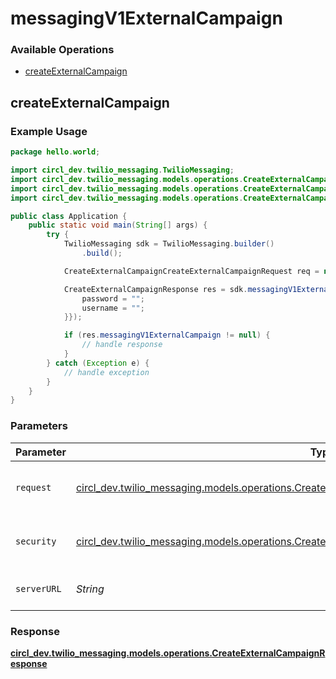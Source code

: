# messagingV1ExternalCampaign

### Available Operations

* [createExternalCampaign](#createexternalcampaign)

## createExternalCampaign

### Example Usage

```java
package hello.world;

import circl_dev.twilio_messaging.TwilioMessaging;
import circl_dev.twilio_messaging.models.operations.CreateExternalCampaignCreateExternalCampaignRequest;
import circl_dev.twilio_messaging.models.operations.CreateExternalCampaignResponse;
import circl_dev.twilio_messaging.models.operations.CreateExternalCampaignSecurity;

public class Application {
    public static void main(String[] args) {
        try {
            TwilioMessaging sdk = TwilioMessaging.builder()
                .build();

            CreateExternalCampaignCreateExternalCampaignRequest req = new CreateExternalCampaignCreateExternalCampaignRequest("ipsa", "reiciendis");            

            CreateExternalCampaignResponse res = sdk.messagingV1ExternalCampaign.createExternalCampaign(req, new CreateExternalCampaignSecurity("est", "mollitia") {{
                password = "";
                username = "";
            }});

            if (res.messagingV1ExternalCampaign != null) {
                // handle response
            }
        } catch (Exception e) {
            // handle exception
        }
    }
}
```

### Parameters

| Parameter                                                                                                                                                                          | Type                                                                                                                                                                               | Required                                                                                                                                                                           | Description                                                                                                                                                                        |
| ---------------------------------------------------------------------------------------------------------------------------------------------------------------------------------- | ---------------------------------------------------------------------------------------------------------------------------------------------------------------------------------- | ---------------------------------------------------------------------------------------------------------------------------------------------------------------------------------- | ---------------------------------------------------------------------------------------------------------------------------------------------------------------------------------- |
| `request`                                                                                                                                                                          | [circl_dev.twilio_messaging.models.operations.CreateExternalCampaignCreateExternalCampaignRequest](../../models/operations/CreateExternalCampaignCreateExternalCampaignRequest.md) | :heavy_check_mark:                                                                                                                                                                 | The request object to use for the request.                                                                                                                                         |
| `security`                                                                                                                                                                         | [circl_dev.twilio_messaging.models.operations.CreateExternalCampaignSecurity](../../models/operations/CreateExternalCampaignSecurity.md)                                           | :heavy_check_mark:                                                                                                                                                                 | The security requirements to use for the request.                                                                                                                                  |
| `serverURL`                                                                                                                                                                        | *String*                                                                                                                                                                           | :heavy_minus_sign:                                                                                                                                                                 | An optional server URL to use.                                                                                                                                                     |


### Response

**[circl_dev.twilio_messaging.models.operations.CreateExternalCampaignResponse](../../models/operations/CreateExternalCampaignResponse.md)**

